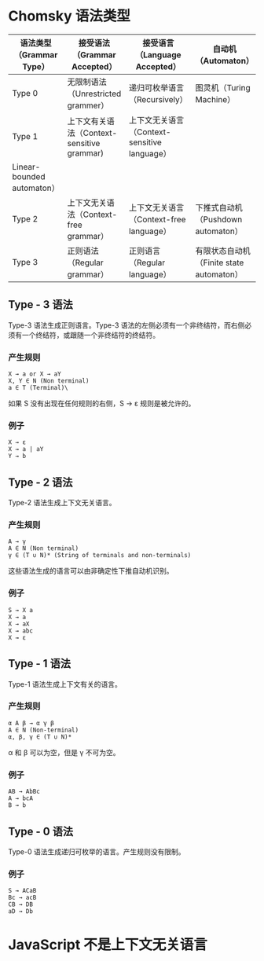 # Chomsky 语法类型

|语法类型（Grammar Type）|接受语法（Grammar Accepted）|接受语言（Language Accepted）|自动机（Automaton）|
|-|-|-|-|
|Type 0|无限制语法（Unrestricted grammer）|递归可枚举语言（Recursively）|图灵机（Turing Machine）|
|Type 1|上下文有关语法（Context-sensitive grammar)|上下文无关语言（Context-sensitive language）|
Linear-bounded automaton）|
|Type 2|上下文无关语法（Context-free grammar）|上下文无关语言（Context-free language）|下推式自动机（Pushdown automaton）|
|Type 3|正则语法（Regular grammar）|正则语言（Regular language）|有限状态自动机（Finite state automaton）|

## Type - 3 语法

Type-3 语法生成正则语言。Type-3 语法的左侧必须有一个非终结符，而右侧必须有一个终结符，或跟随一个非终结符的终结符。

### 产生规则

```
X → a or X → aY
X, Y ∈ N (Non terminal)
a ∈ T (Terminal)\
```

如果 S 没有出现在任何规则的右侧，S → ε 规则是被允许的。

### 例子

```
X → ε 
X → a | aY
Y → b 
```

## Type - 2 语法

Type-2 语法生成上下文无关语言。

### 产生规则

```
A → γ
A ∈ N (Non terminal)
γ ∈ (T ∪ N)* (String of terminals and non-terminals)
```

这些语法生成的语言可以由非确定性下推自动机识别。

### 例子

```
S → X a 
X → a 
X → aX 
X → abc 
X → ε
```

## Type - 1 语法

Type-1 语法生成上下文有关的语言。

### 产生规则

```
α A β → α γ β
A ∈ N (Non-terminal)
α, β, γ ∈ (T ∪ N)*
```

α 和 β 可以为空，但是 γ 不可为空。

### 例子

```
AB → AbBc 
A → bcA 
B → b 
```

## Type - 0 语法

Type-0 语法生成递归可枚举的语言。产生规则没有限制。

### 例子

```
S → ACaB 
Bc → acB 
CB → DB 
aD → Db 
```

# JavaScript 不是上下文无关语言
